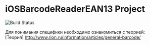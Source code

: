 # iOSBarcodeReaderEAN13 Project

![Build Status](https://travis-ci.org/VikRudkovskaya/iOSBarcodeReaderEAN13.svg?branch=master)

Для понимания специфики необходимо ознакомиться с теорией: [Теория] http://www.rion.ru/information/articles/general-barcode/

